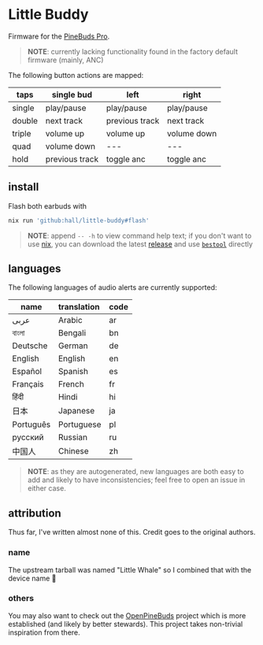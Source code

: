 # Little Buddy

Firmware for the [PineBuds Pro](https://wiki.pine64.org/wiki/PineBuds_Pro).

> **NOTE**: currently lacking functionality found in the factory default firmware (mainly, ANC)

The following button actions are mapped:

| taps   | single bud     | left           | right       |
| ------ | -------------- | -------------- | ----------- |
| single | play/pause     | play/pause     | play/pause  |
| double | next track     | previous track | next track  |
| triple | volume up      | volume up      | volume down |
| quad   | volume down    | ---            | ---         |
| hold   | previous track | toggle anc     | toggle anc  |

## install

Flash both earbuds with

```sh
nix run 'github:hall/little-buddy#flash'
```

> **NOTE**: append `-- -h` to view command help text; if you don't want to use [nix](https://nixos.org/download.html), you can download the latest [release](https://github.com/hall/little-buddy/releases) and use [`bestool`](https://github.com/Ralim/bestool) directly

## languages

The following languages of audio alerts are currently supported:

| name      | translation | code |
| --------- | :---------- | :--- |
| عربى      | Arabic      | ar   |
| বাংলা     | Bengali     | bn   |
| Deutsche  | German      | de   |
| English   | English     | en   |
| Español   | Spanish     | es   |
| Français  | French      | fr   |
| हिंदी     | Hindi       | hi   |
| 日本      | Japanese    | ja   |
| Português | Portuguese  | pl   |
| русский   | Russian     | ru   |
| 中国人    | Chinese     | zh   |

> **NOTE**: as they are autogenerated, new languages are both easy to add and likely to have inconsistencies; feel free to open an issue in either case.

## attribution

Thus far, I've written almost none of this.
Credit goes to the original authors.

### name

The upstream tarball was named "Little Whale" so I combined that with the device name :shrug:

### others

You may also want to check out the [OpenPineBuds](https://github.com/pine64/OpenPineBuds) project which is more established (and likely by better stewards).
This project takes non-trivial inspiration from there.
